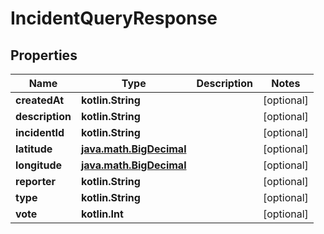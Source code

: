 
# IncidentQueryResponse

## Properties
| Name | Type | Description | Notes |
| ------------ | ------------- | ------------- | ------------- |
| **createdAt** | **kotlin.String** |  |  [optional] |
| **description** | **kotlin.String** |  |  [optional] |
| **incidentId** | **kotlin.String** |  |  [optional] |
| **latitude** | [**java.math.BigDecimal**](java.math.BigDecimal.md) |  |  [optional] |
| **longitude** | [**java.math.BigDecimal**](java.math.BigDecimal.md) |  |  [optional] |
| **reporter** | **kotlin.String** |  |  [optional] |
| **type** | **kotlin.String** |  |  [optional] |
| **vote** | **kotlin.Int** |  |  [optional] |



